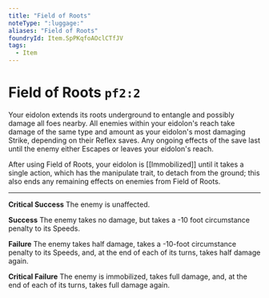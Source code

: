 ```yaml
---
title: "Field of Roots"
noteType: ":luggage:"
aliases: "Field of Roots"
foundryId: Item.SpPKqfoAOclCTfJV
tags:
  - Item
---
```


# Field of Roots `pf2:2`

Your eidolon extends its roots underground to entangle and possibly damage all foes nearby. All enemies within your eidolon's reach take damage of the same type and amount as your eidolon's most damaging Strike, depending on their Reflex saves. Any ongoing effects of the save last until the enemy either Escapes or leaves your eidolon's reach.

After using Field of Roots, your eidolon is [[Immobilized]] until it takes a single action, which has the manipulate trait, to detach from the ground; this also ends any remaining effects on enemies from Field of Roots.

* * *

**Critical Success** The enemy is unaffected.

**Success** The enemy takes no damage, but takes a -10 foot circumstance penalty to its Speeds.

**Failure** The enemy takes half damage, takes a -10-foot circumstance penalty to its Speeds, and, at the end of each of its turns, takes half damage again.

**Critical Failure** The enemy is immobilized, takes full damage, and, at the end of each of its turns, takes full damage again.
